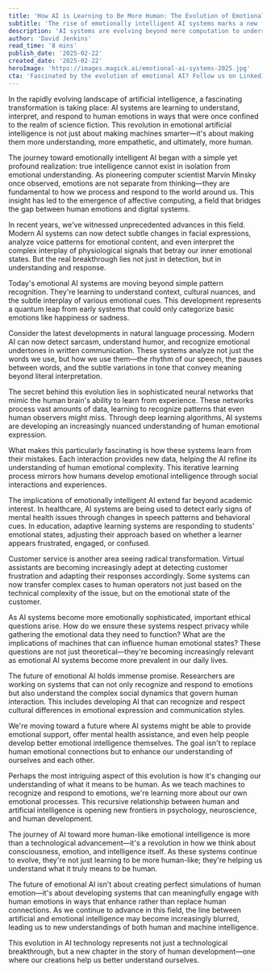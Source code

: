 ```yaml
---
title: 'How AI is Learning to Be More Human: The Evolution of Emotional Intelligence in Machines'
subtitle: 'The rise of emotionally intelligent AI systems marks a new frontier in human-machine interaction'
description: 'AI systems are evolving beyond mere computation to understand and respond to human emotions. Through advanced neural networks and deep learning, these systems are developing unprecedented emotional intelligence, transforming fields from healthcare to education. This evolution represents a significant step toward more human-like AI, raising important questions about the future of human-machine interaction.'
author: 'David Jenkins'
read_time: '8 mins'
publish_date: '2025-02-22'
created_date: '2025-02-22'
heroImage: 'https://images.magick.ai/emotional-ai-systems-2025.jpg'
cta: 'Fascinated by the evolution of emotional AI? Follow us on LinkedIn for daily insights into the latest developments in artificial intelligence and emotional computing. Join a community of forward-thinking professionals shaping the future of human-machine interaction.'
---
```


In the rapidly evolving landscape of artificial intelligence, a fascinating transformation is taking place: AI systems are learning to understand, interpret, and respond to human emotions in ways that were once confined to the realm of science fiction. This revolution in emotional artificial intelligence is not just about making machines smarter—it's about making them more understanding, more empathetic, and ultimately, more human.

The journey toward emotionally intelligent AI began with a simple yet profound realization: true intelligence cannot exist in isolation from emotional understanding. As pioneering computer scientist Marvin Minsky once observed, emotions are not separate from thinking—they are fundamental to how we process and respond to the world around us. This insight has led to the emergence of affective computing, a field that bridges the gap between human emotions and digital systems.

In recent years, we've witnessed unprecedented advances in this field. Modern AI systems can now detect subtle changes in facial expressions, analyze voice patterns for emotional content, and even interpret the complex interplay of physiological signals that betray our inner emotional states. But the real breakthrough lies not just in detection, but in understanding and response.

Today's emotional AI systems are moving beyond simple pattern recognition. They're learning to understand context, cultural nuances, and the subtle interplay of various emotional cues. This development represents a quantum leap from early systems that could only categorize basic emotions like happiness or sadness.

Consider the latest developments in natural language processing. Modern AI can now detect sarcasm, understand humor, and recognize emotional undertones in written communication. These systems analyze not just the words we use, but how we use them—the rhythm of our speech, the pauses between words, and the subtle variations in tone that convey meaning beyond literal interpretation.

The secret behind this evolution lies in sophisticated neural networks that mimic the human brain's ability to learn from experience. These networks process vast amounts of data, learning to recognize patterns that even human observers might miss. Through deep learning algorithms, AI systems are developing an increasingly nuanced understanding of human emotional expression.

What makes this particularly fascinating is how these systems learn from their mistakes. Each interaction provides new data, helping the AI refine its understanding of human emotional complexity. This iterative learning process mirrors how humans develop emotional intelligence through social interactions and experiences.

The implications of emotionally intelligent AI extend far beyond academic interest. In healthcare, AI systems are being used to detect early signs of mental health issues through changes in speech patterns and behavioral cues. In education, adaptive learning systems are responding to students' emotional states, adjusting their approach based on whether a learner appears frustrated, engaged, or confused.

Customer service is another area seeing radical transformation. Virtual assistants are becoming increasingly adept at detecting customer frustration and adapting their responses accordingly. Some systems can now transfer complex cases to human operators not just based on the technical complexity of the issue, but on the emotional state of the customer.

As AI systems become more emotionally sophisticated, important ethical questions arise. How do we ensure these systems respect privacy while gathering the emotional data they need to function? What are the implications of machines that can influence human emotional states? These questions are not just theoretical—they're becoming increasingly relevant as emotional AI systems become more prevalent in our daily lives.

The future of emotional AI holds immense promise. Researchers are working on systems that can not only recognize and respond to emotions but also understand the complex social dynamics that govern human interaction. This includes developing AI that can recognize and respect cultural differences in emotional expression and communication styles.

We're moving toward a future where AI systems might be able to provide emotional support, offer mental health assistance, and even help people develop better emotional intelligence themselves. The goal isn't to replace human emotional connections but to enhance our understanding of ourselves and each other.

Perhaps the most intriguing aspect of this evolution is how it's changing our understanding of what it means to be human. As we teach machines to recognize and respond to emotions, we're learning more about our own emotional processes. This recursive relationship between human and artificial intelligence is opening new frontiers in psychology, neuroscience, and human development.

The journey of AI toward more human-like emotional intelligence is more than a technological advancement—it's a revolution in how we think about consciousness, emotion, and intelligence itself. As these systems continue to evolve, they're not just learning to be more human-like; they're helping us understand what it truly means to be human.

The future of emotional AI isn't about creating perfect simulations of human emotion—it's about developing systems that can meaningfully engage with human emotions in ways that enhance rather than replace human connections. As we continue to advance in this field, the line between artificial and emotional intelligence may become increasingly blurred, leading us to new understandings of both human and machine intelligence.

This evolution in AI technology represents not just a technological breakthrough, but a new chapter in the story of human development—one where our creations help us better understand ourselves.